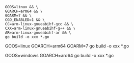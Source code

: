 
```
GOOS=linux && \ 
GOARCH=arm64 && \
GOARM=7 && \
CGO_ENABLED=1 && \
CC=arm-linux-gnueabihf-gcc && \
CXX=arm-linux-gnueabihf-g++ && \
AR=arm-linux-gnueabihf-ar && \
go build -o xxx *.go
```
GOOS=linux GOARCH=arm64 GOARM=7 go build -o xxx *.go

GOOS=windows GOARCH=ard64 go build -o xxx *.go

